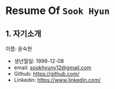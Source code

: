 # Resume Of `Sook Hyun`

## 1. 자기소개

이름: 윤숙현
- 생년월일: 1999-12-08
- email: sookhyuny12@gmail.com
- Github: https://github.com/
- Linkedin: https://www.linkedin.com/